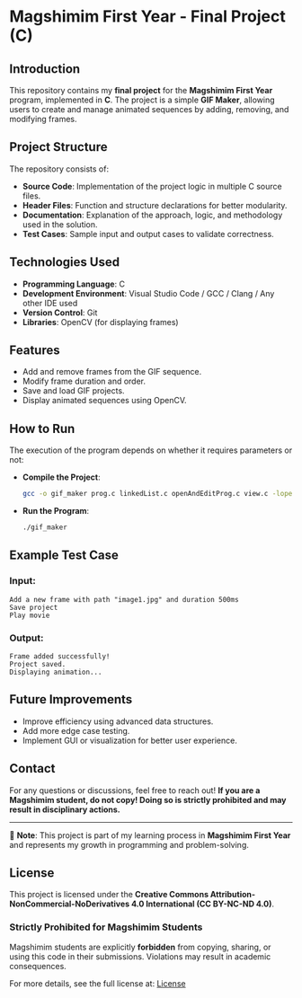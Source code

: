 # Magshimim First Year - Final Project (C)

## Introduction

This repository contains my **final project** for the **Magshimim First Year** program, implemented in **C**. The project is a simple **GIF Maker**, allowing users to create and manage animated sequences by adding, removing, and modifying frames.

## Project Structure

The repository consists of:

- **Source Code**: Implementation of the project logic in multiple C source files.
- **Header Files**: Function and structure declarations for better modularity.
- **Documentation**: Explanation of the approach, logic, and methodology used in the solution.
- **Test Cases**: Sample input and output cases to validate correctness.

## Technologies Used

- **Programming Language**: C
- **Development Environment**: Visual Studio Code / GCC / Clang / Any other IDE used
- **Version Control**: Git
- **Libraries**: OpenCV (for displaying frames)

## Features

- Add and remove frames from the GIF sequence.
- Modify frame duration and order.
- Save and load GIF projects.
- Display animated sequences using OpenCV.

## How to Run

The execution of the program depends on whether it requires parameters or not:

- **Compile the Project**:
  ```sh
  gcc -o gif_maker prog.c linkedList.c openAndEditProg.c view.c -lopencv_core -lopencv_highgui -lopencv_imgcodecs
  ```

- **Run the Program**:
  ```sh
  ./gif_maker
  ```

## Example Test Case

### Input:
```
Add a new frame with path "image1.jpg" and duration 500ms
Save project
Play movie
```

### Output:
```
Frame added successfully!
Project saved.
Displaying animation...
```

## Future Improvements

- Improve efficiency using advanced data structures.
- Add more edge case testing.
- Implement GUI or visualization for better user experience.

## Contact

For any questions or discussions, feel free to reach out! **If you are a Magshimim student, do not copy! Doing so is strictly prohibited and may result in disciplinary actions.**

---
📌 **Note**: This project is part of my learning process in **Magshimim First Year** and represents my growth in programming and problem-solving.

## License

This project is licensed under the **Creative Commons Attribution-NonCommercial-NoDerivatives 4.0 International (CC BY-NC-ND 4.0)**.
### **Strictly Prohibited for Magshimim Students**
Magshimim students are explicitly **forbidden** from copying, sharing, or using this code in their submissions. Violations may result in academic consequences.

For more details, see the full license at: [License](LICENSE)

